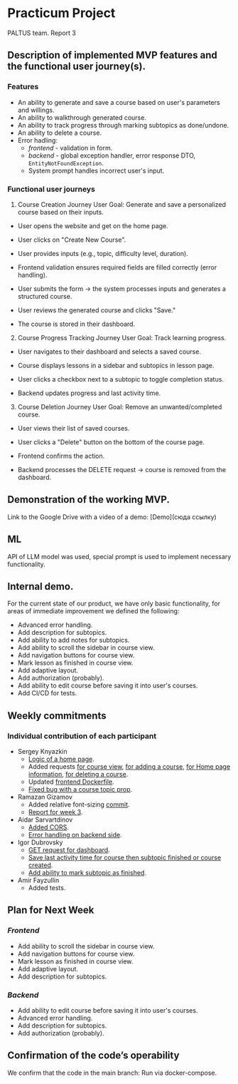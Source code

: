 # Practicum Project  
PALTUS team. Report 3

## Description of implemented MVP features and the functional user journey(s).

### Features

- An ability to generate and save a course based on user's parameters and willings.
- An ability to walkthrough generated course.
- An ability to track progress through marking subtopics as done/undone.
- An ability to delete a course.
- Error hadling:
  - *frontend* - validation in form.
  - *backend* - global exception handler, error response DTO, `EntityNotFoundException`.
  - System prompt handles incorrect user's input.
 
### Functional user journeys

1. Course Creation Journey
User Goal: Generate and save a personalized course based on their inputs.

- User opens the website and get on the home page.

- User clicks on "Create New Course".

- User provides inputs (e.g., topic, difficulty level, duration).

- Frontend validation ensures required fields are filled correctly (error handling).

- User submits the form -> the system processes inputs and generates a structured course.

- User reviews the generated course and clicks "Save."

- The course is stored in their dashboard.

2. Course Progress Tracking Journey
User Goal: Track learning progress.

- User navigates to their dashboard and selects a saved course.
  
- Course displays lessons in a sidebar and subtopics in lesson page.
  
- User clicks a checkbox next to a subtopic to toggle completion status.
  
- Backend updates progress and last activity time.

3. Course Deletion Journey
User Goal: Remove an unwanted/completed course.

- User views their list of saved courses.
  
- User clicks a "Delete" button on the bottom of the course page.
  
- Frontend confirms the action.
  
- Backend processes the DELETE request -> course is removed from the dashboard.
  

## Demonstration of the working MVP.

Link to the Google Drive with a video of a demo: [Demo](сюда ссылку)

## ML

API of LLM model was used, special prompt is used to implement necessary functionality.

## Internal demo.

For the current state of our product, we have only basic functionality, for areas of immediate improvement we defined the following:

  - Advanced error handling.
  - Add description for subtopics.
  - Add ability to add notes for subtopics.
  - Add ability to scroll the sidebar in course view.
  - Add navigation buttons for course view.
  - Mark lesson as finished in course view.
  - Add adaptive layout.
  - Add authorization (probably).
  - Add ability to edit course before saving it into user's courses.
  - Add CI/CD for tests.

## Weekly commitments

### Individual contribution of each participant

- Sergey Knyazkin
  - [Logic of a home page](https://github.com/IU-Capstone-Project-2025/PALTUS/commit/c11f3d1324c9db4cff5e4e5c3c7bcfd43d35f76e).
  - Added requests [for course view](https://github.com/IU-Capstone-Project-2025/PALTUS/commit/57d271bbe3c2ebf6e503cbe3ebcc0099793197e2), [for adding a course](https://github.com/IU-Capstone-Project-2025/PALTUS/commit/7dc93b718e3ceace5ea73d48ed83a435c98dfbbe), [for Home page information](https://github.com/IU-Capstone-Project-2025/PALTUS/commit/e09d4525c02e72133946fa43c7ae7d26ec4069ad), [for deleting a course](https://github.com/IU-Capstone-Project-2025/PALTUS/commit/1c278f2e9226aa63fcb884c6665f31a5bcd869c6).
  - Updated [frontend Dockerfile](https://github.com/IU-Capstone-Project-2025/PALTUS/commit/a0fce64b15569d9f3f5b95aa02351079cbc2d001).
  - [Fixed bug with a course topic prop](https://github.com/IU-Capstone-Project-2025/PALTUS/commit/02216e4b396aa40ca29d0b4404903c257752354c).
- Ramazan Gizamov
  - Added relative font-sizing [commit](https://github.com/IU-Capstone-Project-2025/PALTUS/commit/bfc99b9f9874fbe8acb8704685ea62427faa64b3).
  - [Report for week 3](https://github.com/poeticlama/PALTUS/new/master/content/docs/2025/PALTUS/week3.md).
- Aidar Sarvartdinov
  - [Added CORS](https://github.com/IU-Capstone-Project-2025/PALTUS/commit/c4c6b3e3d4af33f4f3a71083c3e26024c0b4462a).
  - [Error handling on backend side](https://github.com/IU-Capstone-Project-2025/PALTUS/commit/317176addc83722d5b4eab24d5ff5ca4a035cc09).
- Igor Dubrovsky
  - [GET request for dashboard](https://github.com/IU-Capstone-Project-2025/PALTUS/commit/3e25acefe019224f2c3f7f80e8fd80099bc54c63).
  - [Save last activity time for course then subtopic finished or course created](https://github.com/IU-Capstone-Project-2025/PALTUS/commit/4180d299f0c2029c59cf42b51fec42fae83cc5c1).
  - [Add ability to mark subtopic as finished](https://github.com/IU-Capstone-Project-2025/PALTUS/commit/216c1df7ad858227e762a7847cad717c2a6082de).
- Amir Fayzullin
  - Added tests.

## Plan for Next Week

### *Frontend*

- Add ability to scroll the sidebar in course view.
- Add navigation buttons for course view.
- Mark lesson as finished in course view.
- Add adaptive layout.
- Add description for subtopics.

### *Backend*
  - Add ability to edit course before saving it into user's courses.
  - Advanced error handling.
  - Add description for subtopics.
  - Add authorization (probably).

## Confirmation of the code’s operability

We confirm that the code in the main branch:
Run via docker-compose.



